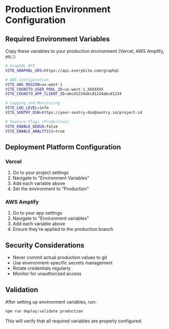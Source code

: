 # Production Environment Configuration

## Required Environment Variables

Copy these variables to your production environment (Vercel, AWS Amplify, etc.):

```bash
# GraphQL API
VITE_GRAPHQL_URI=https://api.everybite.com/graphql

# AWS Configuration
VITE_AWS_REGION=us-west-1
VITE_COGNITO_USER_POOL_ID=us-west-1_XXXXXXX
VITE_COGNITO_APP_CLIENT_ID=abcd1234abcd1234abcd1234

# Logging and Monitoring
VITE_LOG_LEVEL=info
VITE_SENTRY_DSN=https://your-sentry-dsn@sentry.io/project-id

# Feature Flags (Production)
VITE_ENABLE_DEBUG=false
VITE_ENABLE_ANALYTICS=true
```

## Deployment Platform Configuration

### Vercel

1. Go to your project settings
2. Navigate to "Environment Variables"
3. Add each variable above
4. Set the environment to "Production"

### AWS Amplify

1. Go to your app settings
2. Navigate to "Environment variables"
3. Add each variable above
4. Ensure they're applied to the production branch

## Security Considerations

- Never commit actual production values to git
- Use environment-specific secrets management
- Rotate credentials regularly
- Monitor for unauthorized access

## Validation

After setting up environment variables, run:

```bash
npm run deploy:validate production
```

This will verify that all required variables are properly configured.
